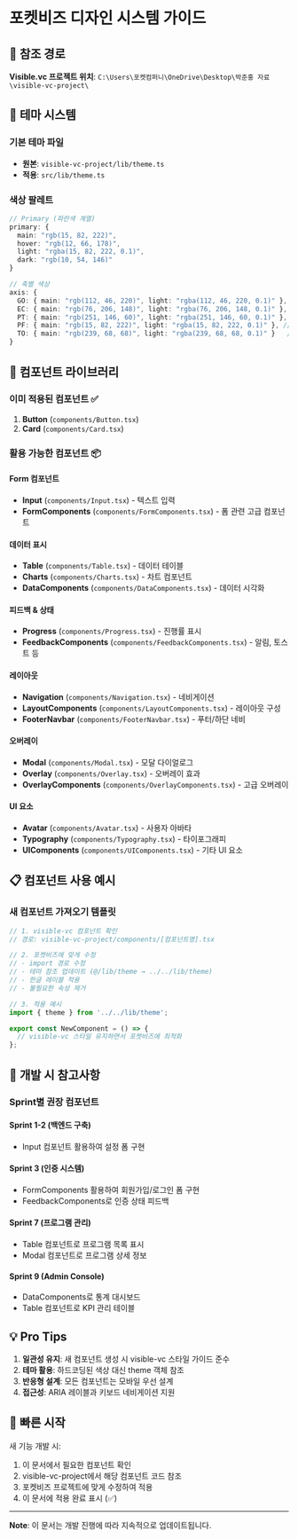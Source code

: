 # 포켓비즈 디자인 시스템 가이드

## 📍 참조 경로
**Visible.vc 프로젝트 위치**: `C:\Users\포켓컴퍼니\OneDrive\Desktop\박준홍 자료\visible-vc-project\`

## 🎨 테마 시스템

### 기본 테마 파일
- **원본**: `visible-vc-project/lib/theme.ts`
- **적용**: `src/lib/theme.ts`

### 색상 팔레트
```typescript
// Primary (파란색 계열)
primary: {
  main: "rgb(15, 82, 222)",
  hover: "rgb(12, 66, 178)",
  light: "rgba(15, 82, 222, 0.1)",
  dark: "rgb(10, 54, 146)"
}

// 축별 색상
axis: {
  GO: { main: "rgb(112, 46, 220)", light: "rgba(112, 46, 220, 0.1)" }, // 보라
  EC: { main: "rgb(76, 206, 148)", light: "rgba(76, 206, 148, 0.1)" }, // 초록
  PT: { main: "rgb(251, 146, 60)", light: "rgba(251, 146, 60, 0.1)" }, // 주황
  PF: { main: "rgb(15, 82, 222)", light: "rgba(15, 82, 222, 0.1)" }, // 파랑
  TO: { main: "rgb(239, 68, 68)", light: "rgba(239, 68, 68, 0.1)" }   // 빨강
}
```

## 🧩 컴포넌트 라이브러리

### 이미 적용된 컴포넌트 ✅
1. **Button** (`components/Button.tsx`)
2. **Card** (`components/Card.tsx`)

### 활용 가능한 컴포넌트 📦

#### Form 컴포넌트
- **Input** (`components/Input.tsx`) - 텍스트 입력
- **FormComponents** (`components/FormComponents.tsx`) - 폼 관련 고급 컴포넌트

#### 데이터 표시
- **Table** (`components/Table.tsx`) - 데이터 테이블
- **Charts** (`components/Charts.tsx`) - 차트 컴포넌트
- **DataComponents** (`components/DataComponents.tsx`) - 데이터 시각화

#### 피드백 & 상태
- **Progress** (`components/Progress.tsx`) - 진행률 표시
- **FeedbackComponents** (`components/FeedbackComponents.tsx`) - 알림, 토스트 등

#### 레이아웃
- **Navigation** (`components/Navigation.tsx`) - 네비게이션
- **LayoutComponents** (`components/LayoutComponents.tsx`) - 레이아웃 구성
- **FooterNavbar** (`components/FooterNavbar.tsx`) - 푸터/하단 네비

#### 오버레이
- **Modal** (`components/Modal.tsx`) - 모달 다이얼로그
- **Overlay** (`components/Overlay.tsx`) - 오버레이 효과
- **OverlayComponents** (`components/OverlayComponents.tsx`) - 고급 오버레이

#### UI 요소
- **Avatar** (`components/Avatar.tsx`) - 사용자 아바타
- **Typography** (`components/Typography.tsx`) - 타이포그래피
- **UIComponents** (`components/UIComponents.tsx`) - 기타 UI 요소

## 📋 컴포넌트 사용 예시

### 새 컴포넌트 가져오기 템플릿
```typescript
// 1. visible-vc 컴포넌트 확인
// 경로: visible-vc-project/components/[컴포넌트명].tsx

// 2. 포켓비즈에 맞게 수정
// - import 경로 수정
// - 테마 참조 업데이트 (@/lib/theme → ../../lib/theme)
// - 한글 레이블 적용
// - 불필요한 속성 제거

// 3. 적용 예시
import { theme } from '../../lib/theme';

export const NewComponent = () => {
  // visible-vc 스타일 유지하면서 포켓비즈에 최적화
};
```

## 🔧 개발 시 참고사항

### Sprint별 권장 컴포넌트

#### Sprint 1-2 (백엔드 구축)
- Input 컴포넌트 활용하여 설정 폼 구현

#### Sprint 3 (인증 시스템)
- FormComponents 활용하여 회원가입/로그인 폼 구현
- FeedbackComponents로 인증 상태 피드백

#### Sprint 7 (프로그램 관리)
- Table 컴포넌트로 프로그램 목록 표시
- Modal 컴포넌트로 프로그램 상세 정보

#### Sprint 9 (Admin Console)
- DataComponents로 통계 대시보드
- Table 컴포넌트로 KPI 관리 테이블

## 💡 Pro Tips

1. **일관성 유지**: 새 컴포넌트 생성 시 visible-vc 스타일 가이드 준수
2. **테마 활용**: 하드코딩된 색상 대신 theme 객체 참조
3. **반응형 설계**: 모든 컴포넌트는 모바일 우선 설계
4. **접근성**: ARIA 레이블과 키보드 네비게이션 지원

## 🚀 빠른 시작

새 기능 개발 시:
1. 이 문서에서 필요한 컴포넌트 확인
2. visible-vc-project에서 해당 컴포넌트 코드 참조
3. 포켓비즈 프로젝트에 맞게 수정하여 적용
4. 이 문서에 적용 완료 표시 (✅)

---

**Note**: 이 문서는 개발 진행에 따라 지속적으로 업데이트됩니다.
